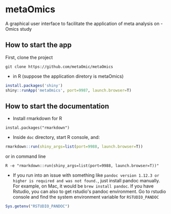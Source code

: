 # metaOmics
A graphical user interface to facilitate the application of meta analysis on -Omics study

## How to start the app
First, clone the project
```
git clone https://github.com/metaOmic/metaOmics
```

* in R (suppose the application diretory is metaOmics)
```R
install.packages('shiny')
shiny::runApp('metaOmics', port=9987, launch.browser=T)
```

## How to start the documentation

* Install rmarkdown for R
```
instal.packages("rmarkdown")
```
* Inside `doc` directory, start R console, and:
```R
rmarkdown::run(shiny_args=list(port=9988, launch.browser=T))
```
or in command line
```
R -e "rmarkdown::run(shiny_args=list(port=9988, launch.browser=T))"
```
* If you run into an issue with something like `pandoc version 1.12.3 or higher is required and was not found.`, just install pandoc manually. For example, on Mac, it would be `brew install pandoc`. If you have Rstudio, you can also to get rstudio's pandoc environment. Go to rstudio console and find the system environment variable for `RSTUDIO_PANDOC`
```R
Sys.getenv("RSTUDIO_PANDOC")
```
